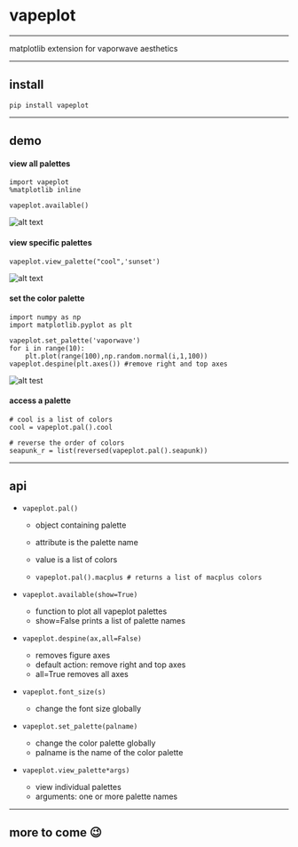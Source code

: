 # vapeplot

---

matplotlib extension for vaporwave aesthetics 

---

## install

```
pip install vapeplot
```

---

## demo

#### view all palettes

```
import vapeplot
%matplotlib inline

vapeplot.available()
```

![alt text](https://raw.githubusercontent.com/dantaki/vapeplot/master/vapeplot.png "vapeplot palettes")

#### view specific palettes

```
vapeplot.view_palette("cool",'sunset')
```

![alt text](https://raw.githubusercontent.com/dantaki/vapeplot/master/view_palette.png "cool sunset")

#### set the color palette

```
import numpy as np
import matplotlib.pyplot as plt

vapeplot.set_palette('vaporwave')
for i in range(10):
    plt.plot(range(100),np.random.normal(i,1,100))
vapeplot.despine(plt.axes()) #remove right and top axes
```

![alt test](https://raw.githubusercontent.com/dantaki/vapeplot/master/vaporwave.png "vaporwave palette")

#### access a palette

```
# cool is a list of colors
cool = vapeplot.pal().cool

# reverse the order of colors
seapunk_r = list(reversed(vapeplot.pal().seapunk))

```

---

## api

* `vapeplot.pal()`
  * object containing palette 
  * attribute is the palette name
  * value is a list of colors

  * `vapeplot.pal().macplus # returns a list of macplus colors`


* `vapeplot.available(show=True)`
  * function to plot all vapeplot palettes
  * show=False prints a list of palette names


* `vapeplot.despine(ax,all=False)` 
  * removes figure axes
  * default action: remove right and top axes
  * all=True removes all axes


* `vapeplot.font_size(s)`
  * change the font size globally


* `vapeplot.set_palette(palname)`
  * change the color palette globally
  * palname is the name of the color palette

* `vapeplot.view_palette*args)`
  * view individual palettes
  * arguments: one or more palette names

---


## more to come :wink: